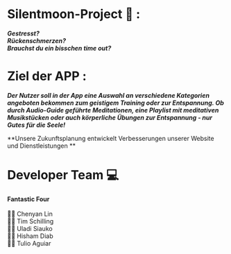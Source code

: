 # Silentmoon-Project :lotus_position: :
***Gestresst?<br/> 
Rückenschmerzen?<br/>
Brauchst du ein bisschen time out?***

# Ziel der APP :
***Der Nutzer soll in der App eine Auswahl an verschiedene Kategorien angeboten bekommen zum geistigem Training oder zur Entspannung.
Ob durch Audio-Guide geführte Meditationen, eine Playlist mit meditativen Musikstücken oder auch körperliche Übungen zur Entspannung - nur Gutes für die Seele!***


**Unsere Zukunftsplanung entwickelt Verbesserungen unserer Website und Dienstleistungen ** <br/>

# Developer Team :computer:<br/>

**Fantastic Four** <br/><br/>
:superhero_woman:  Chenyan Lin<br/>
:supervillain_man: Tim Schilling<br/>
:supervillain_man: Uladi Siauko<br/>
:supervillain_man: Hisham Diab<br/>
:supervillain_man: Tulio Aguiar<br/>
